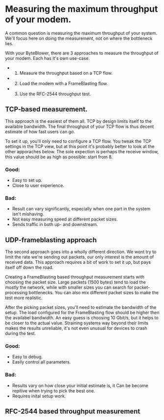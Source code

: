 # Measuring the maximum throughput of your modem.

A common question is measuring the maximum throughput of your system.
We'll focus here on doing the measurement, not on where the bottleneck lies.

With your ByteBlower, there are 3 approaches to measure the throughput of your modem. Each has it's own use-case.

* 1. Measure the throughput based on a TCP flow.
* 2. Load the modem with a FrameBlasting flow.
* 3. Use the RFC-2544 throughput test.


## TCP-based measurement.
This approach is the easiest of them all. TCP by design limits itself to the
available bandwidth. The final throughput of your TCP flow is thus decent
estimate of how fast users can go.

To set it up, you'll only need to configure a TCP flow. You tweak the TCP
settings in the TCP view, but at this point it's probably better to look at the
other apporaches below. The sole expection is perhaps the receive window, this
value should be as high as possible: start from 8.

### Good:
* Easy to set up.
* Close to user experience.


### Bad:
* Result can vary significantly, especially when one part in the system isn't mishaving.
* Not easy measuring speed at different packet sizes.
* Sends traffic in both up- and downstream.



## UDP-frameblasting approach
The second approach goes into a wholly different direction. We wont try to
limit the rate we're sending out packets, our only interest is the amount of
received data. This approach requires a bit of work to set it up, but pays
itself off down the road.

Creating a FrameBlasting based throughput measurement starts with choosing the
packet size. Large packets (1500 bytes) tend to load the mostly the network,
while with smaller sizes you can search for packet-processing bottlenecks. You
can also mix different packet sizes to make the test more realistic.

After the picking packet sizes, you'll need to estimate the bandwidth of the
setup. The load configured for the FrameBlasting flow should be higher then the
availabel bandwidth. An easy guess is choosing 10 Gbit/s, but it helps to be
closer to the actual value. Straining systems way beyond their limits makes the
results unreliable, it's not even unusual for devices to crash during the test.

### Good:
* Easy to debug.
* Easily control all parameters.

### Bad:
* Results vary on how close your initial estimate is, it Can be become repitive when trying to pick the best one. 
* Requires inital setup work.


## RFC-2544 based throughput measurement


